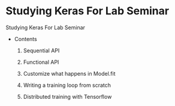 # Studying Keras For Lab Seminar

Studying Keras For Lab Seminar


  - Contents

    1. Sequential API

    2. Functional API

    3. Customize what happens in Model.fit

    4. Writing a training loop from scratch

    5. Distributed training with Tensorflow